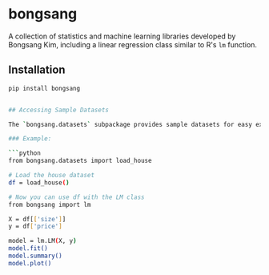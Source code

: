 # bongsang

A collection of statistics and machine learning libraries developed by Bongsang Kim, including a linear regression class similar to R's `lm` function.

## Installation

````bash
pip install bongsang


## Accessing Sample Datasets

The `bongsang.datasets` subpackage provides sample datasets for easy experimentation.

### Example:

```python
from bongsang.datasets import load_house

# Load the house dataset
df = load_house()

# Now you can use df with the LM class
from bongsang import lm

X = df[['size']]
y = df['price']

model = lm.LM(X, y)
model.fit()
model.summary()
model.plot()
````

